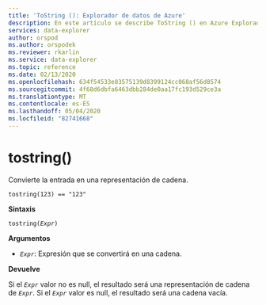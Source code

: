 ```yaml
---
title: 'ToString (): Explorador de datos de Azure'
description: En este artículo se describe ToString () en Azure Explorador de datos.
services: data-explorer
author: orspod
ms.author: orspodek
ms.reviewer: rkarlin
ms.service: data-explorer
ms.topic: reference
ms.date: 02/13/2020
ms.openlocfilehash: 634f54533e83575139d8399124cc068af56d8574
ms.sourcegitcommit: 4f68d6dbfa6463dbb284de0aa17fc193d529ce3a
ms.translationtype: MT
ms.contentlocale: es-ES
ms.lasthandoff: 05/04/2020
ms.locfileid: "82741668"
---
```

# <a name="tostring"></a>tostring()

Convierte la entrada en una representación de cadena.

```kusto
tostring(123) == "123"
```

**Sintaxis**

`tostring(`*`Expr`*`)`

**Argumentos**

* *`Expr`*: Expresión que se convertirá en una cadena. 

**Devuelve**

Si el *`Expr`* valor no es null, el resultado será una representación de cadena de *`Expr`*.
Si el *`Expr`* valor es null, el resultado será una cadena vacía.
 